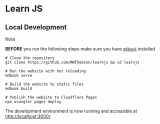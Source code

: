 # Learn JS

## Local Development

> [!NOTE]
> **BEFORE** you run the following steps make sure you have [`mdbook`](https://rust-lang.github.io/mdBook/guide/installation.html) installed

```shell
# Clone the repository
git clone https://github.com/MNThomson/learnjs && cd learnjs

# Run the website with hot reloading
mdbook serve

# Build the website to static files
mdbook build

# Publish the website to Cloudflare Pages
npx wrangler pages deploy
```

The development environment is now running and accessible at [http://localhost:3000/](http://localhost:3000/)
